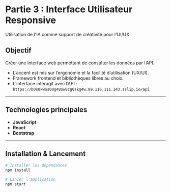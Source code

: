 # Partie 3 : Interface Utilisateur Responsive

Utilisation de l'IA comme support de créativité pour l'UI/UX

## Objectif
Créer une interface web permettant de consulter les données par l’API.

- L’accent est mis sur l’ergonomie et la facilité d’utilisation (UX/UI).
- Framework frontend et bibliothèques libres au choix.
- L’interface interagit avec l’API : `https://b0s0kwos00g48ow8cg0skg4w.89.116.111.143.sslip.io/api`

---

## Technologies principales
- **JavaScript**
- **React**
- **Bootstrap**

---

## Installation & Lancement

```bash
# Installer les dépendances
npm install

# Lancer l'application
npm start
```